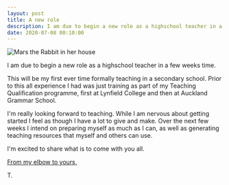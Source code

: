```yaml
---
layout: post
title: A new role
description: I am due to begin a new role as a highschool teacher in a few weeks time
date: 2020-07-08 00:10:00
---
```


![Mars the Rabbit in her house](/media/mars2.jpg)

I am due to begin a new role as a highschool teacher in a few weeks time.

<!--more-->

This will be my first ever time formally teaching in a secondary school. Prior to this all experience I had was just training as part of my Teaching Qualification programme, first at Lynfield College and then at Auckland Grammar School.

I'm really looking forward to teaching. While I am nervous about getting started I feel as though I have a lot to give and make. Over the next few weeks I intend on preparing myself as much as I can, as well as generating teaching resources that myself and others can use.

I'm excited to share what is to come with you all.

[From my elbow to yours,](https://www.are.na/block/6532965)

T.